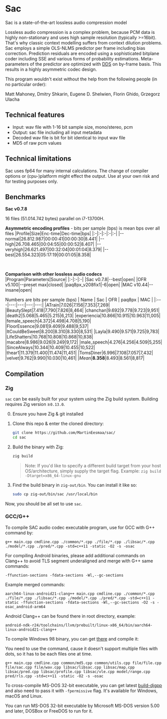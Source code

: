 # Sac
Sac is a state-of-the-art lossless audio compression model

Lossless audio compression is a complex problem, because PCM data is highly non-stationary and uses high sample resolution (typically >=16bit). That's why classic context modelling suffers from context dilution problems. Sac employs a simple OLS-NLMS predictor per frame including bias correction. Prediction residuals are encoded using a sophisticated bitplane coder including SSE and various forms of probability estimations. Meta-parameters of the predictor are optimized with [DDS](https://agupubs.onlinelibrary.wiley.com/doi/10.1029/2005WR004723) on by-frame basis. This results in a highly asymmetric codec design.

This program wouldn't exist without the help from the following people (in no particular order):

Matt Mahoney, Dmitry Shkarin, Eugene D. Shelwien, Florin Ghido, Grzegorz Ulacha

## Technical features
* Input: wav file with 1-16 bit sample size, mono/stereo, pcm
* Output: sac file including all input metadata
* Decoded wav file is bit for bit identical to input wav file
* MD5 of raw pcm values

## Technical limitations
Sac uses fp64 for many internal calculations. The change of compiler options or (cpu-)platform might effect the output. Use at your own risk and for testing purposes only.

## Benchmarks
**Sac v0.7.8**

16 files (51.014.742 bytes) parallel on i7-13700H.

**Asymmetric encoding profiles** - bits per sample (bps) is mean bps over all files
|Profile|Size|Enc-time|Dec-time|bps|
|:-|:-|:-|:-|:-|
|--normal|26.812.987|00:00:41|00:00:30|8.441|
|--high|26.708.465|00:04:55|00:00:52|8.407|
|--veryhigh|26.621.497|00:32:04|00:01:04|8.379|
|--best|26.554.323|05:17:19|00:01:05|8.358|

&nbsp;

**Comparison with other lossless audio codecs**
|Program|Parameters|Source|
|:-|:-|:-|
|Sac v0.7.8|--best|open|
|OFR v5.100|--preset max|closed|
|paq8px_v208fix1|-6|open|
|MAC v10.44|--insane|open|

Numbers are bits per sample (bps)
| Name  | Sac | OFR | paq8px | MAC |
|:---|---:|---:|---:|---:|
|ATrain|7.026|7.156|7.353|7,269|
|BeautySlept|7.418|7.790|7.826|8,464|
|chanchan|9.692|9.778|9.723|9,951|
|death2|5.068|5.465|5.215|6,213|
|experiencia|10.866|10.915|10.963|11,005|
|female_speech|4.372|4.498|4.708|5,190|
|FloorEssence|9.081|9.409|9.488|9,537|
|ItCouldBeSweet|8.200|8.310|8.330|8,531|
|Layla|9.490|9.571|9.725|9,783|
|LifeShatters|10.768|10.808|10.868|10,838|
|macabre|8.986|9.026|9.249|9,172|
|male_speech|4.276|4.256|4.509|5,255|
|SinceAlways|10.344|10.409|10.455|10,522|
|thear1|11.379|11.400|11.474|11,451|
|TomsDiner|6.996|7.108|7.057|7,432|
|velvet|9.762|9.990|10.030|10,461|
|*Mean*|**8.358**|8.493|8.561|8,817|

## Compilation

### Zig

`sac` can be easily built for your system using the Zig build system. Building requires Zig version ≥`0.13.0`.

0. Ensure you have Zig & git installed

1. Clone this repo & enter the cloned directory:

    ```bash
    git clone https://github.com/MartinEesmaa/sac/
    cd sac
    ```

2. Build the binary with Zig:

    ```bash
    zig build
    ```
    > Note: If you'd like to specify a different build target from your host OS/architecture, simply supply the target flag. Example: `zig build -Dtarget=x86_64-linux-gnu`

3. Find the build binary in `zig-out/bin`. You can install it like so:

    ```bash
    sudo cp zig-out/bin/sac /usr/local/bin
    ```

Now, you should be all set to use `sac`.

### GCC/G++

To compile SAC audio codec executable program, use for GCC with G++ command by:

```
g++ main.cpp cmdline.cpp ./common/*.cpp ./file/*.cpp ./libsac/*.cpp ./model/*.cpp ./pred/*.cpp -std=c++11 -static -O2 -s -osac
```

For compiling Android binaries, please add additional commands on Clang++ to avoid TLS segment underaligned and merge with G++ same commands:

```
-ffunction-sections -fdata-sections -Wl,--gc-sections
```

Example merged commands:
```
aarch64-linux-android21-clang++ main.cpp cmdline.cpp ./common/*.cpp ./file/*.cpp ./libsac/*.cpp ./model/*.cpp ./pred/*.cpp -std=c++11 -static -ffunction-sections -fdata-sections -Wl,--gc-sections -O2 -s -osac_android-arm64
```

Android Clang++ can be found there in root directory, example:

`android-ndk-r24/toolchains/llvm/prebuilt/linux-x86_64/bin/aarch64-linux-android21-clang++`

To compile Windows 98 binary, you can get [there](https://github.com/fsb4000/gcc-for-Windows98) and compile it:

You need to use the command, cause it doesn't support multiple files with dots, so it has to be each files one at time.

```
g++ main.cpp cmdline.cpp common/md5.cpp common/utils.cpp file/file.cpp file/sac.cpp file/wav.cpp libsac/libsac.cpp libsac/map.cpp libsac/pred.cpp libsac/profile.cpp libsac/vle.cpp model/range.cpp pred/rls.cpp -std=c++11 -static -O2 -s -osac
```

To cross-compile MS-DOS 32-bit executable, you can get latest [build-djgpp](https://github.com/andrewwutw/build-djgpp) and also need to pass it with `-fpermissive` flag. It's available for Windows, macOS and Linux.

You can run MS-DOS 32-bit executable by Microsoft MS-DOS version 5.00 and later, DOSBox or FreeDOS to run for it.
